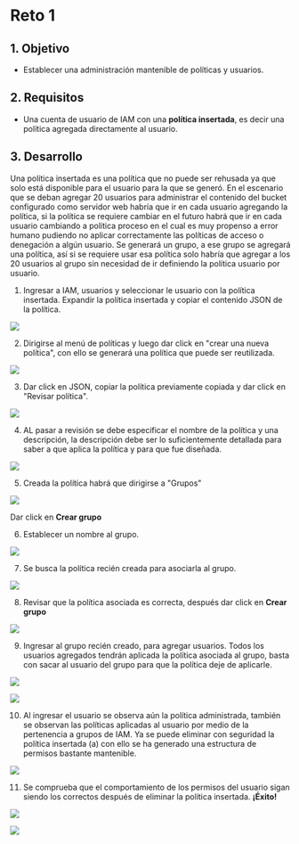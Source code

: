 # Reto 1

## 1. Objetivo 
- Establecer una administración mantenible de políticas y usuarios.

## 2. Requisitos
- Una cuenta de usuario de IAM con una **política insertada**, es decir una política agregada directamente al usuario.

## 3. Desarrollo 

Una política insertada es una política que no puede ser rehusada ya que solo está disponible para el usuario para la que se generó. En el escenario que se deban agregar 20 usuarios para administrar el contenido del bucket configurado como servidor web habría que ir en cada usuario agregando la política, si la política se requiere cambiar en el futuro habrá que ir en cada usuario cambiando a política proceso en el cual es muy propenso a error humano pudiendo no aplicar correctamente las políticas de acceso o denegación a algún usuario. Se generará un grupo, a ese grupo se agregará una política, así si se requiere usar esa política solo habría que agregar a los 20 usuarios al grupo sin necesidad de ir definiendo la política usuario por usuario.

1. Ingresar a IAM, usuarios y seleccionar le usuario con la política insertada. Expandir la política insertada y copiar el contenido JSON de la política.

<img src="img/r1-politica-insertada-copiar.png"></img>

2. Dirigirse al menú de políticas y luego dar click en "crear una nueva política", con ello se generará una política que puede ser reutilizada.

<img src="img/r1-add-new-policy.png"></img>

3. Dar click en JSON, copiar la política previamente copiada y dar click en "Revisar política".

<img src="img/r1-json-policy.png"></img>

4. AL pasar a revisión se debe especificar el nombre de la política y una descripción, la descripción debe ser lo suficientemente detallada para saber a que aplica la política y para que fue diseñada.

<img src="img/r1-add-shared-policy.png"></img>

5. Creada la política habrá que dirigirse a "Grupos"

<img src="img/r1-add-group-menu.png"></img>

Dar click en **Crear grupo**

6. Establecer un nombre al grupo.

<img src="img/r1-add-group.png"></img>

7. Se busca la política recién creada para asociarla al grupo.

<img src="img/r1-add-policy-to-grouo.png"></img>

8. Revisar que la política asociada es correcta, después dar click en **Crear grupo**

<img src="img/r1-add-group-done.png"></img>

9. Ingresar al grupo recién creado, para agregar usuarios. Todos los usuarios agregados tendrán aplicada la política asociada al grupo, basta con sacar al usuario del grupo para que la política deje de aplicarle.

<img src="img/r1-add-user.png"></img>

<img src="img/r1-add-user-done.png"></img>

10. Al ingresar el usuario se observa aún la política administrada, también se observan las políticas aplicadas al usuario por medio de la pertenencia a grupos de IAM. Ya se puede eliminar con seguridad la política insertada (a) con ello se ha generado una estructura de permisos bastante mantenible.

<img src="img/r1-remove-inserted-policy.png"></img>

11. Se comprueba que el comportamiento de los permisos del usuario sigan siendo los correctos después de eliminar la política insertada. **¡Éxito!**

<img src="img/r1-access-denied-bucket-01.png"></img>

<img src="img/r1-access-granted.png"></img>
